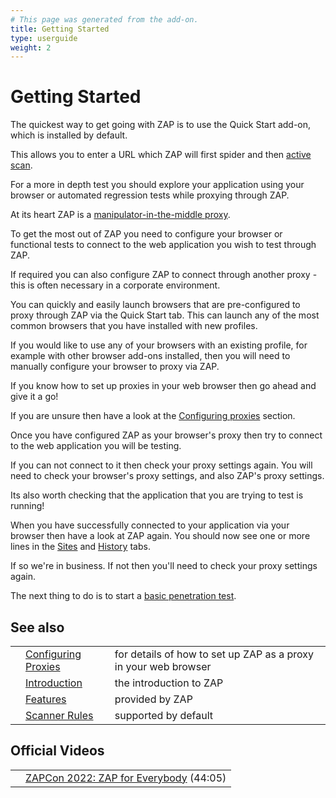 ```yaml
---
# This page was generated from the add-on.
title: Getting Started
type: userguide
weight: 2
---
```


# Getting Started


The quickest way to get going with ZAP is to use the Quick Start add-on, which is installed by default.  

This allows you to enter a URL which ZAP will first spider
and then [active scan](/docs/desktop/start/features/ascan/).  

For a more in depth test you should explore your application using your browser or automated regression tests while proxying through ZAP.


At its heart ZAP is a [manipulator-in-the-middle proxy](/docs/desktop/start/features/intercept/).  

To get the most out of ZAP you need to configure your browser or functional tests to connect to the web application you wish to test through ZAP.  

If required you can also configure ZAP to connect through another proxy - this is often
necessary in a corporate environment.  


You can quickly and easily launch browsers that are pre-configured to proxy through ZAP via the Quick Start tab.
This can launch any of the most common browsers that you have installed with new profiles.  

If you would like to use any of your browsers with an existing profile, for example with other browser add-ons installed,
then you will need to manually configure your browser to proxy via ZAP.  

If you know how to set up proxies in your web browser then go ahead and give it a go!  

If you are unsure then have a look at the [Configuring proxies](/docs/desktop/start/proxies/)
section.


Once you have configured ZAP as your browser's proxy then try to connect to the web application
you will be testing.  

If you can not connect to it then check your proxy settings again. You will need to check your
browser's proxy settings, and also ZAP's proxy settings.   

Its also worth checking that the application that you are trying to test is running!


When you have successfully connected to your application via your browser then have a look at ZAP
again. You should now see one or more lines in the [Sites](/docs/desktop/ui/tabs/sites/) and
[History](/docs/desktop/ui/tabs/history/) tabs.  

If so we're in business. If not then you'll need to check your proxy settings again.


The next thing to do is to start a
[basic penetration test](/docs/desktop/start/pentest/).  

## See also

|   |                                                     |                                                                 |
|---|-----------------------------------------------------|-----------------------------------------------------------------|
|   | [Configuring Proxies](/docs/desktop/start/proxies/) | for details of how to set up ZAP as a proxy in your web browser |
|   | [Introduction](/docs/desktop/)                      | the introduction to ZAP                                         |
|   | [Features](/docs/desktop/start/features/)           | provided by ZAP                                                 |
|   | [Scanner Rules](/docs/desktop/start/checks/)        | supported by default                                            |

## Official Videos

|   |                                                                                       |
|---|---------------------------------------------------------------------------------------|
|   | [ZAPCon 2022: ZAP for Everybody](https://www.youtube.com/watch?v=32W_hm30dsg) (44:05) |
